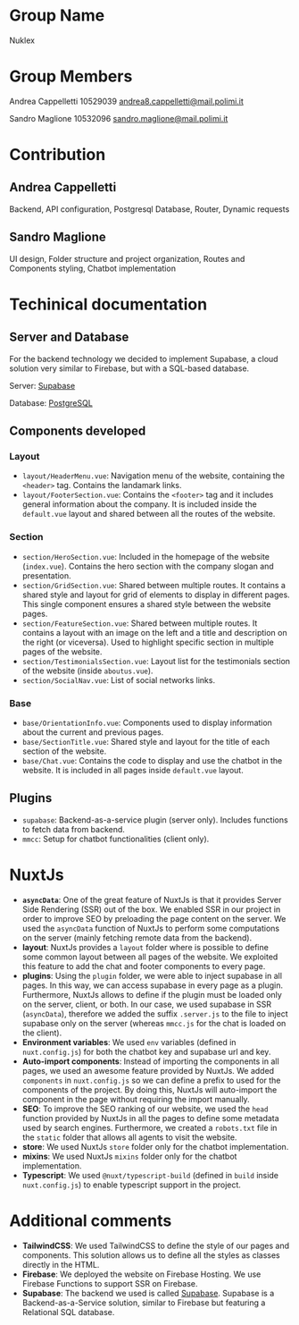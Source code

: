 # Group Name

Nuklex

# Group Members

Andrea Cappelletti 10529039 andrea8.cappelletti@mail.polimi.it

Sandro Maglione 10532096 sandro.maglione@mail.polimi.it

# Contribution

## Andrea Cappelletti

Backend, API configuration, Postgresql Database, Router, Dynamic requests

## Sandro Maglione

UI design, Folder structure and project organization, Routes and Components styling, Chatbot implementation

# Techinical documentation

## Server and Database

For the backend technology we decided to implement Supabase, a cloud solution very similar to Firebase, but with a SQL-based database.

Server: [Supabase](https://supabase.io)

Database: [PostgreSQL](https://supabase.io/database)

## Components developed

### Layout

- `layout/HeaderMenu.vue`: Navigation menu of the website, containing the `<header>` tag. Contains the landamark links.
- `layout/FooterSection.vue`: Contains the `<footer>` tag and it includes general information about the company. It is included inside the `default.vue` layout and shared between all the routes of the website.

### Section

- `section/HeroSection.vue`: Included in the homepage of the website (`index.vue`). Contains the hero section with the company slogan and presentation.
- `section/GridSection.vue`: Shared between multiple routes. It contains a shared style and layout for grid of elements to display in different pages. This single component ensures a shared style between the website pages.
- `section/FeatureSection.vue`: Shared between multiple routes. It contains a layout with an image on the left and a title and description on the right (or viceversa). Used to highlight specific section in multiple pages of the website.
- `section/TestimonialsSection.vue`: Layout list for the testimonials section of the website (inside `aboutus.vue`).
- `section/SocialNav.vue`: List of social networks links.

### Base

- `base/OrientationInfo.vue`: Components used to display information about the current and previous pages.
- `base/SectionTitle.vue`: Shared style and layout for the title of each section of the website.
- `base/Chat.vue`: Contains the code to display and use the chatbot in the website. It is included in all pages inside `default.vue` layout.

## Plugins

- `supabase`: Backend-as-a-service plugin (server only). Includes functions to fetch data from backend.
- `mmcc`: Setup for chatbot functionalities (client only).

# NuxtJs

- **`asyncData`**: One of the great feature of NuxtJs is that it provides Server Side Rendering (SSR) out of the box. We enabled SSR in our project in order to improve SEO by preloading the page content on the server. We used the `asyncData` function of NuxtJs to perform some computations on the server (mainly fetching remote data from the backend).
- **layout**: NuxtJs provides a `layout` folder where is possible to define some common layout between all pages of the website. We exploited this feature to add the chat and footer components to every page.
- **plugins**: Using the `plugin` folder, we were able to inject supabase in all pages. In this way, we can access supabase in every page as a plugin. Furthermore, NuxtJs allows to define if the plugin must be loaded only on the server, client, or both. In our case, we used supabase in SSR (`asyncData`), therefore we added the suffix `.server.js` to the file to inject supabase only on the server (whereas `mmcc.js` for the chat is loaded on the client).
- **Environment variables**: We used `env` variables (defined in `nuxt.config.js`) for both the chatbot key and supabase url and key.
- **Auto-import components**: Instead of importing the components in all pages, we used an awesome feature provided by NuxtJs. We added `components` in `nuxt.config.js` so we can define a prefix to used for the components of the project. By doing this, NuxtJs will auto-import the component in the page without requiring the import manually.
- **SEO**: To improve the SEO ranking of our website, we used the `head` function provided by NuxtJs in all the pages to define some metadata used by search engines. Furthermore, we created a `robots.txt` file in the `static` folder that allows all agents to visit the website.
- **store**: We used NuxtJs `store` folder only for the chatbot implementation.
- **mixins**: We used NuxtJs `mixins` folder only for the chatbot implementation.
- **Typescript**: We used `@nuxt/typescript-build` (defined in `build` inside `nuxt.config.js`) to enable typescript support in the project.

# Additional comments

- **TailwindCSS**: We used TailwindCSS to define the style of our pages and components. This solution allows us to define all the styles as classes directly in the HTML.
- **Firebase**: We deployed the website on Firebase Hosting. We use Firebase Functions to support SSR on Firebase.
- **Supabase**: The backend we used is called [Supabase](https://supabase.io/). Supabase is a Backend-as-a-Service solution, similar to Firebase but featuring a Relational SQL database.
